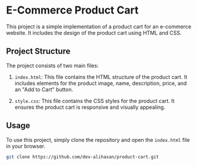 # E-Commerce Product Cart

This project is a simple implementation of a product cart for an e-commerce website. It includes the design of the product cart using HTML and CSS.

## Project Structure

The project consists of two main files:

1. `index.html`: This file contains the HTML structure of the product cart. It includes elements for the product image, name, description, price, and an "Add to Cart" button.

2. `style.css`: This file contains the CSS styles for the product cart. It ensures the product cart is responsive and visually appealing.

## Usage

To use this project, simply clone the repository and open the `index.html` file in your browser.

```bash
git clone https://github.com/dev-alihasan/product-cart.git

